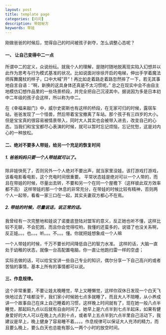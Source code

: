 ```yaml
---
layout: post
title: template page
categories: [问问]
description: 带娃秘方
keywords: 带娃
---
```


刚做爸爸的时候后，觉得自己的时间被孩子剥夺，怎么调整心态呢？

#### 一、 让自己变得中二一点

所谓中二的定义，众说纷纭。就我个人的理解，是随时随地脱离现实陷入幻想并以此作为思考与行为模式基准的状况。比如说面对徐徐开启的电梯，伸出手学着魔法师挥舞魔杖的样子，口中大喊”开“！再比如走着路走着路忽然摔了一下，若无其事地自言自语：”啊，新换的这具身体还真是不太习惯呢。” 总之在现实中会不由自主地模仿幻想作品里的一些场景桥段，并完全把自己沉浸其中。据说因为多是日本初中二年级的孩子会这样，所以称为中二。

在《幸福来敲门》中，威尔史密斯也有这样的桥段，在无家可归的时候，露宿车站，爸爸发现了一个怪兽，然后带着宝宝撤离了车站。那个孩子有三四岁的大小。但是宝宝真的很容易被情景带入，同时大人其实也会被带入进去，改变自己的心态。当我们和宝宝都尽心表演的时候，就可以暂时忘记烦恼，忘记忧愁，这是对内心的一种放松。

#### 二、绝对不要多人带娃，给另一个充足的恢复时间

##### 1. 爸爸妈妈只要一个人带娃就可以了。

除非娃快死了，否则另外一个人绝对不要出声，就当家里没娃。该打游戏打游戏，该看电影看电影，这个充电时间很重要。
平常状态娃是绝对可以一个人带的，而且在带娃的时候，尽量出去转，不要和另一个在同一个屋檐下（这样彼此双方效率都不高）
这样带娃的那一个休息的非常充分，在带娃的时候比较有精神，否则两个人一起带，看看一家三口在一起，其实夫妻双方都心不在焉。

##### 2. 带娃的时候，尽量说话，说正常的话。

我曾经有一次完整地和娃说了诺曼底登陆对盟军的意义，反正她也听不懂，这样比较不无聊，不会犯困，而且你会觉得哎哟，我懂的还蛮多的，说错了也没关系啊，反正娃。。。也。。。听。。。不。。。懂。你就把娃想象成一个人嘛

一个人带娃的时候，千万不要长时间降低自己的智力水准。
这样的话，大脑一直处于幼稚的状态，就像一台高配置电脑，你一直让他跑扫雷一样的空虚；

实际去做的话，可以给宝宝讲一些自己专业的知识，偶尔分享一下自己高兴的或者苦恼的事情，基本上所有的事情都可以说。

#### 三、作息规律。 

这个非常重要，不要让娃太晚睡觉，早上又睡懒觉，这样你双休日发现一个白天飞快地过去了啥都没干，我们家小时候她七点多就睡了，而且大人不陪睡，从小养成讲一个故事自己在床上自己睡着的习惯，这样晚上时间就有了，现在她一般八点半睡觉，那起码九点以后就有自由时间了。她早上是六点半到七点半起床，如果有健身爱好的大人可以在晚上九点到十点，或者早上五点半到六点半里自己活动下，我建议是早上，晚上健身了容易睡不着。。。。作息规律可以保证大人充沛的精力，而且要么晚上，要么白天也总能有那么一两个小时的放空时间。





